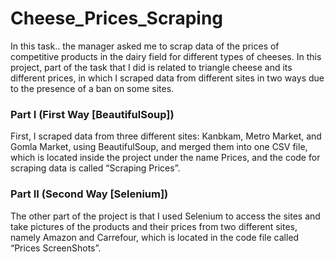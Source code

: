 # Cheese_Prices_Scraping
In this task.. the manager asked me to scrap data of the prices of competitive products in the dairy field for different types of cheeses. 
In this project, part of the task that I did is related to triangle cheese and its different prices, in which I scraped data from different sites in two ways due to the presence of a ban on some sites.
### Part I (First Way [BeautifulSoup])
First, I scraped data from three different sites: Kanbkam, Metro Market, and Gomla Market, using BeautifulSoup, and merged them into one CSV file, which is located inside the project under the name Prices, and the code for scraping data is called “Scraping Prices”.
### Part II (Second Way [Selenium])
The other part of the project is that I used Selenium to access the sites and take pictures of the products and their prices from two different sites, namely Amazon and Carrefour, which is located in the code file called “Prices ScreenShots”.
